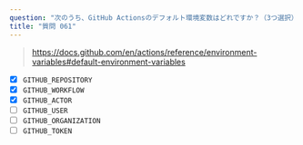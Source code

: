 ```yaml
---
question: "次のうち、GitHub Actionsのデフォルト環境変数はどれですか？（3つ選択）"
title: "質問 061"
---
```



> https://docs.github.com/en/actions/reference/environment-variables#default-environment-variables

- [x] `GITHUB_REPOSITORY`
- [x] `GITHUB_WORKFLOW`
- [x] `GITHUB_ACTOR`
- [ ] `GITHUB_USER`
- [ ] `GITHUB_ORGANIZATION`
- [ ] `GITHUB_TOKEN`